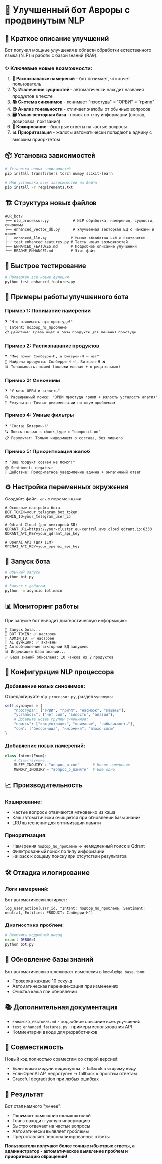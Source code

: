 # 🤖 Улучшенный бот Авроры с продвинутым NLP

## 🚀 Краткое описание улучшений

Бот получил мощные улучшения в области обработки естественного языка (NLP) и работы с базой знаний (RAG):

### ✨ Ключевые новые возможности:

1. **🎯 Распознавание намерений** - бот понимает, что хочет пользователь
2. **🏷️ Извлечение сущностей** - автоматически находит названия продуктов в тексте  
3. **📚 Система синонимов** - понимает "простуда" = "ОРВИ" = "грипп"
4. **😊 Анализ тональности** - отличает жалобы от обычных вопросов
5. **🗃️ Умная векторная база** - поиск по типу информации (состав, дозировка, показания)
6. **💾 Кэширование** - быстрые ответы на частые вопросы
7. **📊 Приоритизация** - жалобы автоматически попадают к админу с высоким приоритетом

## 📦 Установка зависимостей

```bash
# Установка новых зависимостей
pip install transformers torch numpy scikit-learn

# Или установка всех зависимостей из файла
pip install -r requirements.txt
```

## 🏗️ Структура новых файлов

```
AUR_bot/
├── nlp_processor.py           # NLP обработка: намерения, сущности, синонимы
├── enhanced_vector_db.py      # Улучшенная векторная БД с чанками и кэшем
├── enhanced_llm.py           # Умная обработка LLM с контекстом
├── test_enhanced_features.py # Тесты новых возможностей
├── ENHANCED_FEATURES.md      # Подробное описание улучшений
└── README_ENHANCED.md        # Этот файл
```

## 🧪 Быстрое тестирование

```bash
# Проверяем все новые функции
python test_enhanced_features.py
```

## 🎯 Примеры работы улучшенного бота

### Пример 1: Понимание намерений
```
❓ "Что принимать при простуде?"
🤖 Intent: подбор_по_проблеме
📋 Действие: Сразу ищет в базе продукты для лечения простуды
```

### Пример 2: Распознавание продуктов  
```
❓ "Мне помог Солберри-H, а Битерон-H — нет"
🤖 Найдены продукты: Солберри-H ✅, Битерон-H ❌  
📊 Тональность: mixed (положительная + отрицательная)
```

### Пример 3: Синонимы
```
❓ "У меня ОРВИ и вялость"  
🔍 Расширенный поиск: "ОРВИ простуда грипп + вялость усталость апатия"
🎯 Результат: Точные рекомендации по двум проблемам
```

### Пример 4: Умные фильтры
```
❓ "Состав Битерон-H"
🔍 Поиск только в chunk_type = "composition"
📋 Результат: Только информация о составе, без лишнего
```

### Пример 5: Приоритизация жалоб
```
❓ "Ваш продукт совсем не помог!"
😠 Sentiment: negative
🚨 Действие: Приоритетное уведомление админа + эмпатичный ответ
```

## ⚙️ Настройка переменных окружения

Создайте файл `.env` с переменными:

```env
# Основные настройки бота  
BOT_TOKEN=your_telegram_bot_token
ADMIN_ID=your_telegram_user_id

# Qdrant Cloud (для векторной БД)
QDRANT_URL=https://your-cluster.eu-central.aws.cloud.qdrant.io:6333
QDRANT_API_KEY=your_qdrant_api_key

# OpenAI API (для LLM)  
OPENAI_API_KEY=your_openai_api_key
```

## 🚀 Запуск бота

```bash
# Обычный запуск
python bot.py

# Запуск с дебагом
python -m asyncio bot.main
```

## 📊 Мониторинг работы

При запуске бот выводит диагностическую информацию:

```
🚀 Запуск бота...
🤖 BOT_TOKEN: ✅ настроен  
👤 ADMIN_ID: ✅ настроен
🧠 AI функции: ✅ активны
🔄 Автообновление векторной БД запущено
📊 Индексация базы знаний...
✅ База знаний обновлена: 10 чанков из 2 продуктов
```

## 🔧 Конфигурация NLP процессора

### Добавление новых синонимов:

Отредактируйте `nlp_processor.py`, раздел `synonyms`:

```python
self.synonyms = {
    "простуда": ["ОРВИ", "грипп", "насморк", "кашель"],
    "усталость": ["нет сил", "вялость", "апатия"],
    # Добавьте новые группы синонимов:
    "память": ["концентрация", "внимание", "забывчивость"],
    "сон": ["бессонница", "инсомния", "плохо сплю"]
}
```

### Добавление новых намерений:

```python
class Intent(Enum):
    # Существующие...
    SLEEP_INQUIRY = "вопрос_о_сне"      # Новое намерение
    MEMORY_INQUIRY = "вопрос_о_памяти"  # Еще одно
```

## 📈 Производительность

### Кэширование:
- Частые вопросы отвечаются мгновенно из кэша
- Кэш автоматически очищается при обновлении базы знаний
- LRU вытеснение для оптимизации памяти

### Приоритизация:
- Намерения `подбор_по_проблеме` → немедленный поиск в Qdrant  
- Фильтрованный поиск по типу информации
- Fallback к общему поиску при отсутствии результатов

## 🛠️ Отладка и логирование

### Логи намерений:
Бот автоматически логирует:
```
log_user_action(user_id, "Intent: подбор_по_проблеме, Sentiment: neutral, Entities: PRODUCT: Солберри-H")
```

### Диагностика проблем:
```bash
# Включить подробный вывод
export DEBUG=1
python bot.py
```

## 🔄 Обновление базы знаний

Бот автоматически отслеживает изменения в `knowledge_base.json`:
- Проверка каждые 10 секунд
- Автоматическая переиндексация при изменениях  
- Очистка кэша при обновлении

## 📚 Дополнительная документация

- `ENHANCED_FEATURES.md` - подробное описание всех улучшений
- `test_enhanced_features.py` - примеры использования API
- Комментарии в коде для разработчиков

## 🤝 Совместимость

Новый код полностью совместим со старой версией:
- Если новые модули недоступны → fallback к старому коду
- Если OpenAI API недоступен → fallback к простым ответам
- Graceful degradation при любых ошибках

## 🎉 Результат

Бот стал намного "умнее":
- Понимает намерения пользователей
- Точно находит нужную информацию  
- Быстро отвечает на частые вопросы
- Автоматически выявляет проблемы
- Предоставляет персонализированные ответы

**Пользователи получают более точные и быстрые ответы, а администратор - автоматическое выявление проблем и приоритизацию обращений!**

